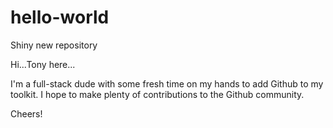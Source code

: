 # hello-world
Shiny new repository


Hi...Tony here...

I'm a full-stack dude with some fresh time on my hands to add Github to my toolkit. I hope to make plenty of contributions to the Github community. 

Cheers!
